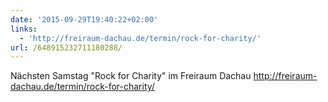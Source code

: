 ```yaml
---
date: '2015-09-29T19:40:22+02:00'
links:
  - 'http://freiraum-dachau.de/termin/rock-for-charity/'
url: /648915232711180288/
---
```

Nächsten Samstag "Rock for Charity" im Freiraum Dachau http://freiraum-dachau.de/termin/rock-for-charity/
